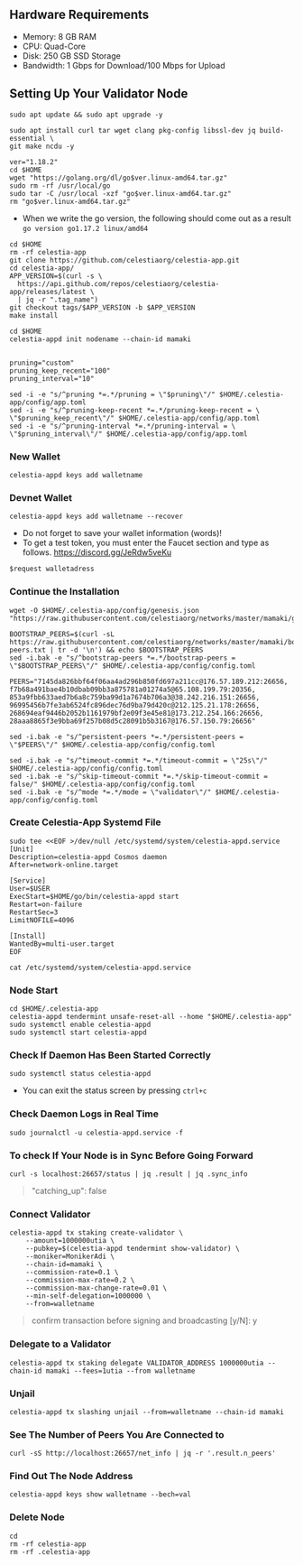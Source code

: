 ## Hardware Requirements

 - Memory: 8 GB RAM
 - CPU: Quad-Core
 - Disk: 250 GB SSD Storage
 - Bandwidth: 1 Gbps for Download/100 Mbps for Upload

## Setting Up Your Validator Node

```
sudo apt update && sudo apt upgrade -y

sudo apt install curl tar wget clang pkg-config libssl-dev jq build-essential \
git make ncdu -y

ver="1.18.2"
cd $HOME
wget "https://golang.org/dl/go$ver.linux-amd64.tar.gz"
sudo rm -rf /usr/local/go
sudo tar -C /usr/local -xzf "go$ver.linux-amd64.tar.gz"
rm "go$ver.linux-amd64.tar.gz"

```
- When we write the go version, the following should come out as a result `go version go1.17.2 linux/amd64`

```
cd $HOME
rm -rf celestia-app
git clone https://github.com/celestiaorg/celestia-app.git
cd celestia-app/
APP_VERSION=$(curl -s \
  https://api.github.com/repos/celestiaorg/celestia-app/releases/latest \
  | jq -r ".tag_name")
git checkout tags/$APP_VERSION -b $APP_VERSION
make install
```
```
cd $HOME
celestia-appd init nodename --chain-id mamaki


pruning="custom"
pruning_keep_recent="100"
pruning_interval="10"

sed -i -e "s/^pruning *=.*/pruning = \"$pruning\"/" $HOME/.celestia-app/config/app.toml
sed -i -e "s/^pruning-keep-recent *=.*/pruning-keep-recent = \
\"$pruning_keep_recent\"/" $HOME/.celestia-app/config/app.toml
sed -i -e "s/^pruning-interval *=.*/pruning-interval = \
\"$pruning_interval\"/" $HOME/.celestia-app/config/app.toml
```
### New Wallet

```celestia-appd keys add walletname```

### Devnet Wallet

```celestia-appd keys add walletname --recover```

- Do not forget to save your wallet information (words)!
- To get a test token, you must enter the Faucet section and type as follows. https://discord.gg/JeRdw5veKu

```
$request walletadress
```
### Continue the Installation

```
wget -O $HOME/.celestia-app/config/genesis.json "https://raw.githubusercontent.com/celestiaorg/networks/master/mamaki/genesis.json"

BOOTSTRAP_PEERS=$(curl -sL https://raw.githubusercontent.com/celestiaorg/networks/master/mamaki/bootstrap-peers.txt | tr -d '\n') && echo $BOOTSTRAP_PEERS
sed -i.bak -e "s/^bootstrap-peers *=.*/bootstrap-peers = \"$BOOTSTRAP_PEERS\"/" $HOME/.celestia-app/config/config.toml

PEERS="7145da826bbf64f06aa4ad296b850fd697a211cc@176.57.189.212:26656, f7b68a491bae4b10dbab09bb3a875781a01274a5@65.108.199.79:20356, 853a9fbb633aed7b6a8c759ba99d1a7674b706a3@38.242.216.151:26656, 96995456b7fe3ab6524fc896dec76d9ba79d420c@212.125.21.178:26656, 268694eaf9446b2052b1161979bf2e09f3e45e81@173.212.254.166:26656, 28aaa8865f3e9bba69f257b08d5c28091b5b3167@176.57.150.79:26656"
  
sed -i.bak -e "s/^persistent-peers *=.*/persistent-peers = \"$PEERS\"/" $HOME/.celestia-app/config/config.toml
```
    
```
sed -i.bak -e "s/^timeout-commit *=.*/timeout-commit = \"25s\"/" $HOME/.celestia-app/config/config.toml
sed -i.bak -e "s/^skip-timeout-commit *=.*/skip-timeout-commit = false/" $HOME/.celestia-app/config/config.toml
sed -i.bak -e "s/^mode *=.*/mode = \"validator\"/" $HOME/.celestia-app/config/config.toml
```

### Create Celestia-App Systemd File

```
sudo tee <<EOF >/dev/null /etc/systemd/system/celestia-appd.service
[Unit]
Description=celestia-appd Cosmos daemon
After=network-online.target

[Service]
User=$USER
ExecStart=$HOME/go/bin/celestia-appd start
Restart=on-failure
RestartSec=3
LimitNOFILE=4096

[Install]
WantedBy=multi-user.target
EOF
```
```
cat /etc/systemd/system/celestia-appd.service
```

### Node Start

```
cd $HOME/.celestia-app
celestia-appd tendermint unsafe-reset-all --home "$HOME/.celestia-app"
sudo systemctl enable celestia-appd
sudo systemctl start celestia-appd
```

### Check If Daemon Has Been Started Correctly

```
sudo systemctl status celestia-appd
```
- You can exit the status screen by pressing `ctrl+c` 

### Check Daemon Logs in Real Time

```
sudo journalctl -u celestia-appd.service -f
```

### To check If Your Node is in Sync Before Going Forward

```
curl -s localhost:26657/status | jq .result | jq .sync_info
```
> "catching_up": false

### Connect Validator

```
celestia-appd tx staking create-validator \
    --amount=1000000utia \
    --pubkey=$(celestia-appd tendermint show-validator) \
    --moniker=MonikerAdi \
    --chain-id=mamaki \
    --commission-rate=0.1 \
    --commission-max-rate=0.2 \
    --commission-max-change-rate=0.01 \
    --min-self-delegation=1000000 \
    --from=walletname
```
> confirm transaction before signing and broadcasting [y/N]: y

### Delegate to a Validator

```
celestia-appd tx staking delegate VALIDATOR_ADDRESS 1000000utia --chain-id mamaki --fees=1utia --from walletname
```

### Unjail

```
celestia-appd tx slashing unjail --from=walletname --chain-id mamaki
```

### See The Number of Peers You Are Connected to

```
curl -sS http://localhost:26657/net_info | jq -r '.result.n_peers'
```

### Find Out The Node Address

```
celestia-appd keys show walletname --bech=val
```

### Delete Node

```
cd
rm -rf celestia-app
rm -rf .celestia-app
```
